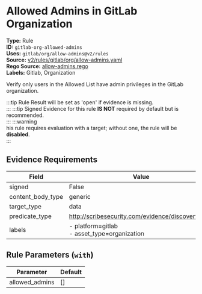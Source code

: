 # Allowed Admins in GitLab Organization  
**Type:** Rule  
**ID:** `gitlab-org-allowed-admins`  
**Uses:** `gitlab/org/allow-admins@v2/rules`  
**Source:** [v2/rules/gitlab/org/allow-admins.yaml](https://github.com/scribe-public/sample-policies/v2/rules/gitlab/org/allow-admins.yaml)  
**Rego Source:** [allow-admins.rego](https://github.com/scribe-public/sample-policies/v2/rules/gitlab/org/allow-admins.rego)  
**Labels:** Gitlab, Organization  

Verify only users in the Allowed List have admin privileges in the GitLab organization.

:::tip 
Rule Result will be set as 'open' if evidence is missing.  
::: 
:::tip 
Signed Evidence for this rule **IS NOT** required by default but is recommended.  
::: 
:::warning  
his rule requires evaluation with a target; without one, the rule will be **disabled**.  
::: 

## Evidence Requirements  
| Field | Value |
|-------|-------|
| signed | False |
| content_body_type | generic |
| target_type | data |
| predicate_type | http://scribesecurity.com/evidence/discovery/v0.1 |
| labels | - platform=gitlab<br>- asset_type=organization |

## Rule Parameters (`with`)  
| Parameter | Default |
|-----------|---------|
| allowed_admins | [] |
